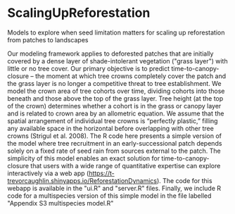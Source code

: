 # ScalingUpReforestation
Models to explore when seed limitation matters for scaling up reforestation from patches to landscapes

Our modeling framework applies to deforested patches that are initially covered by a dense layer of shade-intolerant vegetation ("grass layer") with little or no tree cover. Our primary objective is to predict time-to-canopy-closure – the moment at which tree crowns completely cover the patch and the grass layer is no longer a competitive threat to tree establishment. We model the crown area of tree cohorts over time, dividing cohorts into those beneath and those above the top of the grass layer. Tree height (at the top of the crown) determines whether a cohort is in the grass or canopy layer and is related to crown area by an allometric equation. We assume that the spatial arrangement of individual tree crowns is “perfectly plastic,” filling any available space in the horizontal before overlapping with other tree crowns (Strigul et al. 2008). 
The R code here presents a simple version of the model where tree recruitment in an early-successional patch depends solely on a fixed rate of seed rain from sources external to the patch. The simplicity of this model enables an exact solution for time-to-canopy-closure that users with a wide range of quantitative expertise can explore interactively via a web app (https://t-trevorcaughlin.shinyapps.io/ReforestationDynamics). The code for this webapp is available in the "ui.R" and "server.R" files.
Finally, we include R code for a multispecies version of this simple model in the file labelled "Appendix S3 multispecies model.R"
